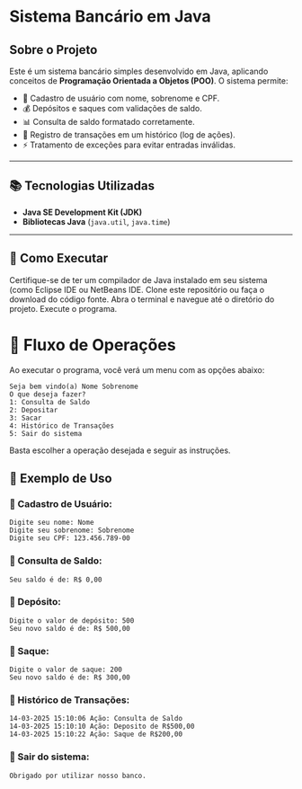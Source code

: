 # Sistema Bancário em Java

## Sobre o Projeto

Este é um sistema bancário simples desenvolvido em Java, aplicando conceitos de **Programação Orientada a Objetos (POO)**. O sistema permite:

- 🔑 Cadastro de usuário com nome, sobrenome e CPF.
- 💰 Depósitos e saques com validações de saldo.
- 📊 Consulta de saldo formatado corretamente.
- 📆 Registro de transações em um histórico (log de ações).
- ⚡ Tratamento de exceções para evitar entradas inválidas.

---

## 📚 Tecnologias Utilizadas

- **Java SE Development Kit (JDK)**
- **Bibliotecas Java** (`java.util`, `java.time`)

---

## 🔧 Como Executar

Certifique-se de ter um compilador de Java instalado em seu sistema (como Eclipse IDE ou NetBeans IDE.
Clone este repositório ou faça o download do código fonte.
Abra o terminal e navegue até o diretório do projeto.
Execute o programa.

# 📌 Fluxo de Operações

Ao executar o programa, você verá um menu com as opções abaixo:

```
Seja bem vindo(a) Nome Sobrenome
O que deseja fazer?
1: Consulta de Saldo 
2: Depositar 
3: Sacar 
4: Histórico de Transações 
5: Sair do sistema
```
Basta escolher a operação desejada e seguir as instruções.

## 🎯 Exemplo de Uso

### 🔹 Cadastro de Usuário:

```
Digite seu nome: Nome
Digite seu sobrenome: Sobrenome
Digite seu CPF: 123.456.789-00
```

### 🔹 Consulta de Saldo:

```
Seu saldo é de: R$ 0,00
```

### 🔹 Depósito:

```
Digite o valor de depósito: 500
Seu novo saldo é de: R$ 500,00
```

### 🔹 Saque:

```
Digite o valor de saque: 200
Seu novo saldo é de: R$ 300,00
```

### 🔹 Histórico de Transações:

```
14-03-2025 15:10:06 Ação: Consulta de Saldo
14-03-2025 15:10:10 Ação: Deposito de R$500,00
14-03-2025 15:10:22 Ação: Saque de R$200,00
```

### 🔹 Sair do sistema:

```
Obrigado por utilizar nosso banco.
```
